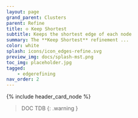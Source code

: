 ```yaml
---
layout: page
grand_parent: Clusters
parent: Refine
title: 🝔 Keep Shortest
subtitle: Keeps the shortest edge of each node
summary: The **Keep Shortest** refinement ...
color: white
splash: icons/icon_edges-refine.svg
preview_img: docs/splash-mst.png
toc_img: placeholder.jpg
tagged: 
    - edgerefining
nav_order: 2
---
```


{% include header_card_node %}

> DOC TDB
{: .warning }
